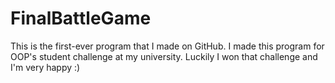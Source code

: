 # FinalBattleGame

This is the first-ever program that I made on GitHub. I made this program for OOP's student challenge at my university. Luckily I won that challenge and I'm very happy :)
